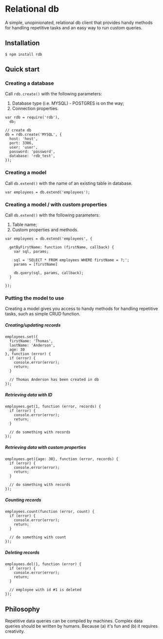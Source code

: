 # Relational db

A simple, unopinionated, relational db client that provides handy methods for handling repetitive tasks and an easy way to run custom queries.

## Installation

```
$ npm install rdb
```

## Quick start

### Creating a database

Call `rdb.create()` with the following parameters:

1. Database type (i.e. MYSQL) - POSTGRES is on the way;
2. Connection properties.

```
var rdb = require('rdb'),
  db;

// create db
db = rdb.create('MYSQL', {
  host: 'host',
  port: 3306,
  user: 'user',
  password: 'password',
  database: 'rdb_test',
});
```

### Creating a model

Call `db.extend()` with the name of an existing table in database.

```
var employees = db.extend('employees');
```

### Creating a model / with custom properties

Call `db.extend()` with the following parameters:

1. Table name;
2. Custom properties and methods.

```
var employees = db.extend('employees', {

  getByFirstName: function (firstName, callback) {
    var sql, params;

    sql = 'SELECT * FROM employees WHERE firstName = ?;';
    params = [firstName]

    db.query(sql, params, callback);
  }

});
```

### Putting the model to use

Creating a model gives you access to handy methods for handling repetitive tasks, such as simple CRUD function.

##### Creating/updating records

```
employees.set({
  firstName: 'Thomas',
  lastName: 'Anderson',
  age: 30
}, function (error) {
  if (error) {
    console.error(error);
    return;
  }

  // Thomas Anderson has been created in db
});
```

##### Retrieving data with ID

```
employees.get(1, function (error, records) {
  if (error) {
    console.error(error);
    return;
  }

  // do something with records
});
```

##### Retrieving data with custom properties

```
employees.get({age: 30}, function (error, records) {
  if (error) {
    console.error(error);
    return;
  }

  // do something with records
});
```

##### Counting records

```
employees.count(function (error, count) {
  if (error) {
    console.error(error);
    return;
  }

  // do something with count
});
```

##### Deleting records

```
employees.del(1, function (error) {
  if (error) {
    console.error(error);
    return;
  }

  // employee with id #1 is deleted
});
```

## Philosophy

Repetitive data queries can be compiled by machines. Complex data queries should be written by humans. Because (a) it's fun and (b) it requires creativity.
